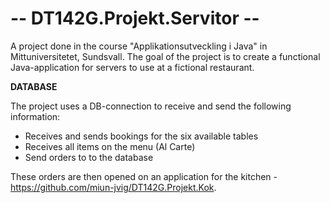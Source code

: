 # -- DT142G.Projekt.Servitor --

A project done in the course "Applikationsutveckling i Java" in Mittuniversitetet, Sundsvall. The goal of the project is to create a functional Java-application for servers to use at a fictional restaurant.

**DATABASE**

The project uses a DB-connection to receive and send the following information:

- Receives and sends bookings for the six available tables
- Receives all items on the menu (Al Carte)
- Send orders to to the database

These orders are then opened on an application for the kitchen - https://github.com/miun-jvig/DT142G.Projekt.Kok.
